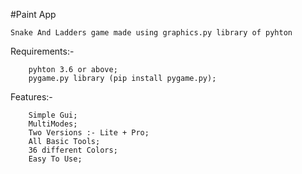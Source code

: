 #Paint App

	Snake And Ladders game made using graphics.py library of pyhton

Requirements:-

		pyhton 3.6 or above;
		pygame.py library (pip install pygame.py);

Features:-

		Simple Gui;
		MultiModes;
		Two Versions :- Lite + Pro;
		All Basic Tools;
		36 different Colors;
		Easy To Use;
		
		
		
